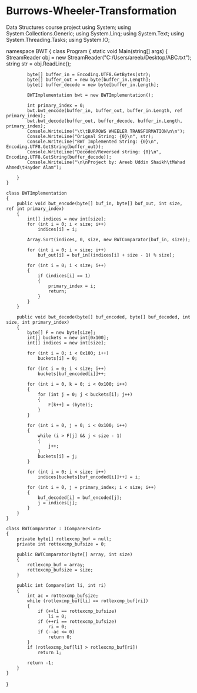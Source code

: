 # Burrows-Wheeler-Transformation
Data Structures course project
using System;
using System.Collections.Generic;
using System.Linq;
using System.Text;
using System.Threading.Tasks;
using System.IO;

namespace BWT
{
    class Program
    {
        static void Main(string[] args)
        {
            StreamReader obj = new StreamReader("C:/Users/areeb/Desktop/ABC.txt");
            string str = obj.ReadLine();
            
            byte[] buffer_in = Encoding.UTF8.GetBytes(str);
            byte[] buffer_out = new byte[buffer_in.Length];
            byte[] buffer_decode = new byte[buffer_in.Length];

            BWTImplementation bwt = new BWTImplementation();

            int primary_index = 0;
            bwt.bwt_encode(buffer_in, buffer_out, buffer_in.Length, ref primary_index);
            bwt.bwt_decode(buffer_out, buffer_decode, buffer_in.Length, primary_index);
            Console.WriteLine("\t\tBURROWS WHEELER TRANSFORMATION\n\n");
            Console.WriteLine("Orignal String: {0}\n", str);
            Console.WriteLine("BWT Implemented String: {0}\n", Encoding.UTF8.GetString(buffer_out));
            Console.WriteLine("Decoded/Reversed string: {0}\n", Encoding.UTF8.GetString(buffer_decode));
            Console.WriteLine("\n\nProject by: Areeb Uddin Shaikh\tMahad Ahmed\tHayder Alam");
         
        }
    }

    class BWTImplementation
    {
        public void bwt_encode(byte[] buf_in, byte[] buf_out, int size, ref int primary_index)
        {
            int[] indices = new int[size];
            for (int i = 0; i < size; i++)
                indices[i] = i;

            Array.Sort(indices, 0, size, new BWTComparator(buf_in, size));

            for (int i = 0; i < size; i++)
                buf_out[i] = buf_in[(indices[i] + size - 1) % size];

            for (int i = 0; i < size; i++)
            {
                if (indices[i] == 1)
                {
                    primary_index = i;
                    return;
                }
            }
        }

        public void bwt_decode(byte[] buf_encoded, byte[] buf_decoded, int size, int primary_index)
        {
            byte[] F = new byte[size];
            int[] buckets = new int[0x100];
            int[] indices = new int[size];

            for (int i = 0; i < 0x100; i++)
                buckets[i] = 0;

            for (int i = 0; i < size; i++)
                buckets[buf_encoded[i]]++;

            for (int i = 0, k = 0; i < 0x100; i++)
            {
                for (int j = 0; j < buckets[i]; j++)
                {
                    F[k++] = (byte)i;
                }
            }

            for (int i = 0, j = 0; i < 0x100; i++)
            {
                while (i > F[j] && j < size - 1)
                {
                    j++;
                }
                buckets[i] = j;
            }

            for (int i = 0; i < size; i++)
                indices[buckets[buf_encoded[i]]++] = i;

            for (int i = 0, j = primary_index; i < size; i++)
            {
                buf_decoded[i] = buf_encoded[j];
                j = indices[j];
            }
        }
    }

    class BWTComparator : IComparer<int>
    {
        private byte[] rotlexcmp_buf = null;
        private int rottexcmp_bufsize = 0;

        public BWTComparator(byte[] array, int size)
        {
            rotlexcmp_buf = array;
            rottexcmp_bufsize = size;
        }

        public int Compare(int li, int ri)
        {
            int ac = rottexcmp_bufsize;
            while (rotlexcmp_buf[li] == rotlexcmp_buf[ri])
            {
                if (++li == rottexcmp_bufsize)
                    li = 0;
                if (++ri == rottexcmp_bufsize)
                    ri = 0;
                if (--ac <= 0)
                    return 0;
            }
            if (rotlexcmp_buf[li] > rotlexcmp_buf[ri])
                return 1;

            return -1;
        }
    }
}

